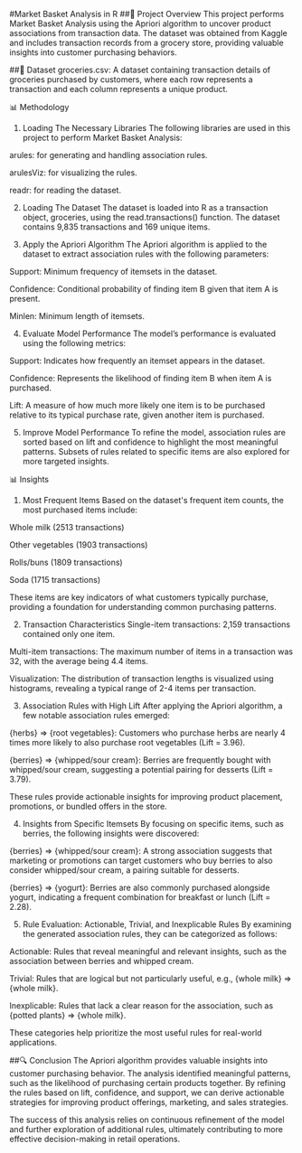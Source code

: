 #Market Basket Analysis in R
##📌 Project Overview
This project performs Market Basket Analysis using the Apriori algorithm to uncover product associations from transaction data. The dataset was obtained from Kaggle and includes transaction records from a grocery store, providing valuable insights into customer purchasing behaviors.

##📂 Dataset
groceries.csv: A dataset containing transaction details of groceries purchased by customers, where each row represents a transaction and each column represents a unique product.

📊 Methodology
1. Loading The Necessary Libraries
The following libraries are used in this project to perform Market Basket Analysis:

arules: for generating and handling association rules.

arulesViz: for visualizing the rules.

readr: for reading the dataset.

2. Loading The Dataset
The dataset is loaded into R as a transaction object, groceries, using the read.transactions() function. The dataset contains 9,835 transactions and 169 unique items.

3. Apply the Apriori Algorithm
The Apriori algorithm is applied to the dataset to extract association rules with the following parameters:

Support: Minimum frequency of itemsets in the dataset.

Confidence: Conditional probability of finding item B given that item A is present.

Minlen: Minimum length of itemsets.

4. Evaluate Model Performance
The model’s performance is evaluated using the following metrics:

Support: Indicates how frequently an itemset appears in the dataset.

Confidence: Represents the likelihood of finding item B when item A is purchased.

Lift: A measure of how much more likely one item is to be purchased relative to its typical purchase rate, given another item is purchased.

5. Improve Model Performance
To refine the model, association rules are sorted based on lift and confidence to highlight the most meaningful patterns. Subsets of rules related to specific items are also explored for more targeted insights.

📊 Insights
1. Most Frequent Items
Based on the dataset's frequent item counts, the most purchased items include:

Whole milk (2513 transactions)

Other vegetables (1903 transactions)

Rolls/buns (1809 transactions)

Soda (1715 transactions)

These items are key indicators of what customers typically purchase, providing a foundation for understanding common purchasing patterns.

2. Transaction Characteristics
Single-item transactions: 2,159 transactions contained only one item.

Multi-item transactions: The maximum number of items in a transaction was 32, with the average being 4.4 items.

Visualization: The distribution of transaction lengths is visualized using histograms, revealing a typical range of 2-4 items per transaction.

3. Association Rules with High Lift
After applying the Apriori algorithm, a few notable association rules emerged:

{herbs} => {root vegetables}: Customers who purchase herbs are nearly 4 times more likely to also purchase root vegetables (Lift = 3.96).

{berries} => {whipped/sour cream}: Berries are frequently bought with whipped/sour cream, suggesting a potential pairing for desserts (Lift = 3.79).

These rules provide actionable insights for improving product placement, promotions, or bundled offers in the store.

4. Insights from Specific Itemsets
By focusing on specific items, such as berries, the following insights were discovered:

{berries} => {whipped/sour cream}: A strong association suggests that marketing or promotions can target customers who buy berries to also consider whipped/sour cream, a pairing suitable for desserts.

{berries} => {yogurt}: Berries are also commonly purchased alongside yogurt, indicating a frequent combination for breakfast or lunch (Lift = 2.28).

5. Rule Evaluation: Actionable, Trivial, and Inexplicable Rules
By examining the generated association rules, they can be categorized as follows:

Actionable: Rules that reveal meaningful and relevant insights, such as the association between berries and whipped cream.

Trivial: Rules that are logical but not particularly useful, e.g., {whole milk} => {whole milk}.

Inexplicable: Rules that lack a clear reason for the association, such as {potted plants} => {whole milk}.

These categories help prioritize the most useful rules for real-world applications.

##🔍 Conclusion
The Apriori algorithm provides valuable insights into customer purchasing behavior. The analysis identified meaningful patterns, such as the likelihood of purchasing certain products together. By refining the rules based on lift, confidence, and support, we can derive actionable strategies for improving product offerings, marketing, and sales strategies.

The success of this analysis relies on continuous refinement of the model and further exploration of additional rules, ultimately contributing to more effective decision-making in retail operations.
